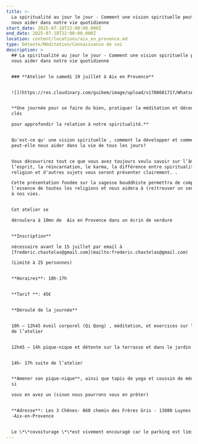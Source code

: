 ```yaml
---
title: >-
  La spiritualité au jour le jour - Comment une vision spirituelle peut-elle
  nous aider dans notre vie quotidienne
start_date: 2025-07-18T22:00:00.000Z
end_date: 2025-07-18T22:00:00.000Z
location: content/locations/aix_en_provence.md
type: Détente/Méditation/Connaissance de soi
description: >
  ## La spiritualité au jour le jour - Comment une vision spirituelle peut-elle
  nous aider dans notre vie quotidienne


  ### **Atelier le samedi 19 juillet à Aix en Provence**


  ![](https://res.cloudinary.com/guikem/image/upload/v1708681717/WhatsApp_Image_2023-10-09_a%CC%80_07.39.06_2259efc0_gt2sse.jpg)


  **Une journée pour se faire du bien, pratiquer la méditation et découvrir des
  clés

  pour approfondir la relation à notre spiritualité.**


  Qu'est-ce qu' une vision spirituelle , comment la développer et comment
  peut-elle nous aider dans la vie de tous les jours?


  Vous découvrirez tout ce que vous avez toujours voulu savoir sur l’âme et
  l’esprit, la réincarnation, le karma, la différence entre spiritualité et
  religion et d'autres sujets vous seront présenter clairement. .

  Cette présentation fondée sur la sagesse bouddhiste permettra de comprendre
  l'essence de toutes les religions et nous aidera à (re)trouver un sens profond
  à nos vies.


  Cet atelier se

  déroulera à 10mn de  Aix en Provence dans un écrin de verdure


  **Inscription**

  nécessaire avant le 15 juillet par email à
  [frederic.chastelas@gmail.com](mailto:frederic.chastelas@gmail.com)

  (Limité à 25 personnes)


  **Horaires**: 10h-17h


  **Tarif **: 45€


  **Déroulé de la journée**


  10h – 12h45 éveil corporel (Qi Qong) , méditation, et exercices sur le thème
  de l’atelier


  12h45 – 14h pique-nique et détente sur la terrasse et dans le jardin


  14h- 17h suite de l’atelier


  **Amener son pique-nique**, ainsi que tapis de yoga et coussin de méditation
  si

  vous en avez un (sinon nous pourrons vous en prêter)


  **Adresse**: Les 3 Chênes- 860 chemin des Frères Gris - 13080 Luynes
  -Aix-en-Provence


  Le \*\*covoiturage \*\*est vivement encouragé car le parking est limité
---
```



